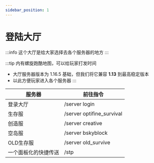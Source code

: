 ```yaml
---
sidebar_position: 1
---
```


# 登陆大厅

:::info
这个大厅是给大家选择去各个服务器的地方
:::

:::tip
内有螺旋跑酷地图，可以给玩家打发时间

- 大厅服务器版本为 1.16.5 基础，但我们将它兼容 **1.13** 到最高稳定版本
- 以此方便玩家进入各个服务器
:::

| 服务器    | 前往指令                      |
| ------ | ------------------------- |
| 登录大厅   | /server login             |
| 生存服    | /server optifine_survival |
| 创造服    | /server creative          |
| 空岛服    | /server bskyblock         |
| OLD生存服 | /server old_survive       |
| 一个面板化的快捷传送 | /stp       |
